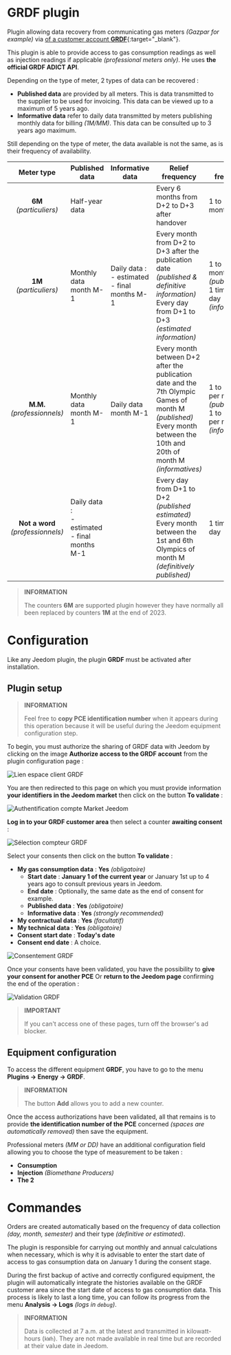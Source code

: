 # GRDF plugin

Plugin allowing data recovery from communicating gas meters *(Gazpar for example)* via [of a customer account **GRDF**](https://login.monespace.grdf.fr/mire/connexion){:target="\_blank"}.

This plugin is able to provide access to gas consumption readings as well as injection readings if applicable *(professional meters only)*. He uses **the official GRDF ADICT API**.

Depending on the type of meter, 2 types of data can be recovered :
 - **Published data** are provided by all meters. This is data transmitted to the supplier to be used for invoicing. This data can be viewed up to a maximum of 5 years ago.
 - **Informative data** refer to daily data transmitted by meters publishing monthly data for billing *(1M/MM)*. This data can be consulted up to 3 years ago maximum.

Still depending on the type of meter, the data available is not the same, as is their frequency of availability.

| **Meter type** | Published data | Informative data | Relief frequency | Call frequency |
|:---:|---|---|---|---|
| **6M** *(particuliers)* | Half-year data | | Every 6 months from D+2 to D+3 after handover | 1 to 2 times a month |
| **1M** *(particuliers)* | Monthly data month M-1 | Daily data :<br>- estimated<br>- final months M-1 | Every month from D+2 to D+3 after the publication date *(published & definitive information)*<br>Every day from D+1 to D+3 *(estimated information)* | 1 to 2 times a month *(published)*<br>1 time per day *(informatives)* |
| **M.M.** *(professionnels)* | Monthly data month M-1 | Daily data month M-1 | Every month between D+2 after the publication date and the 7th Olympic Games of month M *(published)*<br>Every month between the 10th and 20th of month M *(informatives)* | 1 to 14 times per month *(published)*<br>1 to 11 times per month *(informatives)* |
| **Not a word** *(professionnels)* | Daily data :<br>- estimated<br>- final months M-1 | | Every day from D+1 to D+2 *(published estimated)*<br>Every month between the 1st and 6th Olympics of month M *(definitively published)* | 1 time per day |

>**INFORMATION**
>
>The counters **6M** are supported plugin however they have normally all been replaced by counters **1M** at the end of 2023.

# Configuration

Like any Jeedom plugin, the plugin **GRDF** must be activated after installation.

## Plugin setup

>**INFORMATION**
>
>Feel free to **copy PCE identification number** when it appears during this operation because it will be useful during the Jeedom equipment configuration step.

To begin, you must authorize the sharing of GRDF data with Jeedom by clicking on the image **Authorize access to the GRDF account** from the plugin configuration page :

![Lien espace client GRDF](../images/link_grdf.jpg)

You are then redirected to this page on which you must provide information **your identifiers in the Jeedom market** then click on the button **To validate** :

![Authentification compte Market Jeedom](../images/Auth_Jeedom.jpg)

**Log in to your GRDF customer area** then select a counter **awaiting consent** :

![Sélection compteur GRDF](../images/grdf_home.jpg)

Select your consents then click on the button **To validate** :

 - **My gas consumption data** : **Yes** *(obligatoire)*
   - **Start date** : **January 1 of the current year** or January 1st up to 4 years ago to consult previous years in Jeedom.
   - **End date** : Optionally, the same date as the end of consent for example.
   - **Published data** : **Yes** *(obligatoire)*
   - **Informative data** : **Yes** *(strongly recommended)*
 - **My contractual data** : **Yes** *(facultatif)*
 - **My technical data** : **Yes** *(obligatoire)*
 - **Consent start date** : **Today's date**
 - **Consent end date** : A choice.

![Consentement GRDF](../images/grdf_choose.jpg)

Once your consents have been validated, you have the possibility to **give your consent for another PCE** Or **return to the Jeedom page** confirming the end of the operation :

![Validation GRDF](../images/grdf_consent.jpg)

>**IMPORTANT**
>
>If you can't access one of these pages, turn off the browser's ad blocker.

## Equipment configuration

To access the different equipment **GRDF**, you have to go to the menu **Plugins → Energy → GRDF**.

>**INFORMATION**
>
>The button **Add** allows you to add a new counter.

Once the access authorizations have been validated, all that remains is to provide **the identification number of the PCE** concerned *(spaces are automatically removed)* then save the equipment.

Professional meters *(MM or DD)* have an additional configuration field allowing you to choose the type of measurement to be taken :
 - **Consumption**
 - **Injection** *(Biomethane Producers)*
 - **The 2**

# Commandes

Orders are created automatically based on the frequency of data collection *(day, month, semester)* and their type *(definitive or estimated)*.

The plugin is responsible for carrying out monthly and annual calculations when necessary, which is why it is advisable to enter the start date of access to gas consumption data on January 1 during the consent stage.

During the first backup of active and correctly configured equipment, the plugin will automatically integrate the histories available on the GRDF customer area since the start date of access to gas consumption data. This process is likely to last a long time, you can follow its progress from the menu **Analysis → Logs** *(logs in `debug`)*.

>**INFORMATION**
>
>Data is collected at 7 a.m. at the latest and transmitted in kilowatt-hours (`kWh`). They are not made available in real time but are recorded at their value date in Jeedom.
